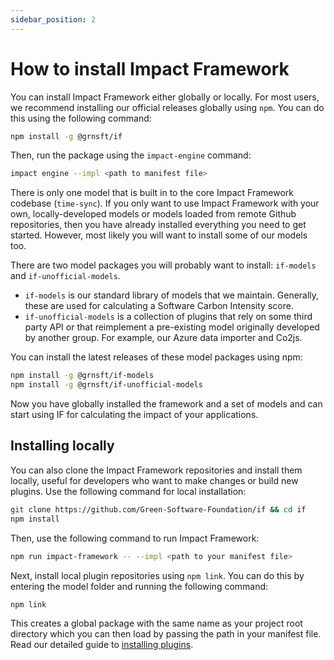 ```yaml
---
sidebar_position: 2
---
```


# How to install Impact Framework

You can install Impact Framework either globally or locally. For most users, we recommend installing our official releases globally using `npm`. You can do this using the following command:

```sh
npm install -g @grnsft/if
```

Then, run the package using the `impact-engine` command:

```sh
impact engine --impl <path to manifest file> 
```

There is only one model that is built in to the core Impact Framework codebase (`time-sync`). If you only want to use Impact Framework with your own, locally-developed models or models loaded from remote Github repositories, then you have already installed everything you need to get started. However, most likely you will want to install some of our models too.

There are two model packages you will probably want to install: `if-models` and `if-unofficial-models`. 
- `if-models` is our standard library of models that we maintain. Generally, these are used for calculating a Software Carbon Intensity score.
- `if-unofficial-models` is a collection of plugins that rely on some third party API or that reimplement a pre-existing model originally developed by another group. For example, our Azure data importer and Co2js.

You can install the latest releases of these model packages using npm:

```sh
npm install -g @grnsft/if-models
npm install -g @grnsft/if-unofficial-models
```

Now you have globally installed the framework and a set of models and can start using IF for calculating the impact of your applications.


## Installing locally

You can also clone the Impact Framework repositories and install them locally, useful for developers who want to make changes or build new plugins. Use the following command for local installation:

```sh
git clone https://github.com/Green-Software-Foundation/if && cd if
npm install
```

Then, use the following command to run Impact Framework:

```sh
npm run impact-framework -- --impl <path to your manifest file>
```

Next, install local plugin repositories using `npm link`. You can do this by entering the model folder and running the following command:

```sh
npm link
```

This creates a global package with the same name as your project root directory which you can then load by passing the path in your manifest file.
Read our detailed guide to [installing plugins](./how-to-import-plugins.md).
